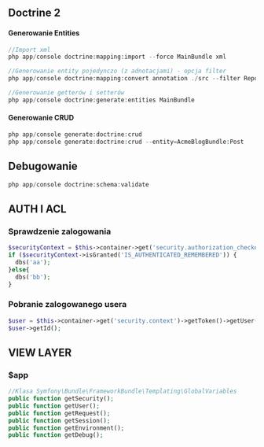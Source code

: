 ## Doctrine 2
#### Generowanie Entities

```php
//Import xml
php app/console doctrine:mapping:import --force MainBundle xml

//Generowanie entity pojedynczo (z adnotacjami) - opcja filter
php app/console doctrine:mapping:convert annotation ./src --filter Report

//Generowanie getterów i setterów
php app/console doctrine:generate:entities MainBundle
```

#### Generowanie CRUD
```php
php app/console generate:doctrine:crud
php app/console generate:doctrine:crud --entity=AcmeBlogBundle:Post
```

## Debugowanie
```php
php app/console doctrine:schema:validate
```

## AUTH I ACL

### Sprawdzenie zalogowania
```php
$securityContext = $this->container->get('security.authorization_checker');
if ($securityContext->isGranted('IS_AUTHENTICATED_REMEMBERED')) {
  dbs('aa');
}else{
  dbs('bb');
}
```     

### Pobranie zalogowanego usera
```php
$user = $this->container->get('security.context')->getToken()->getUser();
$user->getId();
```

## VIEW LAYER
### $app
```php
//Klasa Symfony\Bundle\FrameworkBundle\Templating\GlobalVariables
public function getSecurity();
public function getUser();
public function getRequest();
public function getSession();
public function getEnvironment();
public function getDebug();

```
        

